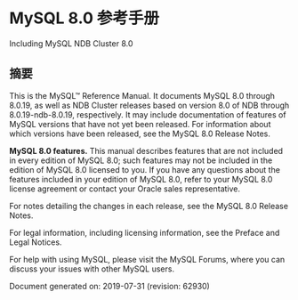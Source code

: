 # MySQL 8.0 参考手册

Including MySQL NDB Cluster 8.0

## 摘要

This is the MySQL™ Reference Manual. It documents MySQL 8.0 through 8.0.19, as well as NDB Cluster releases based on version 8.0 of NDB through 8.0.19-ndb-8.0.19, respectively. It may include documentation of features of MySQL versions that have not yet been released. For information about which versions have been released, see the MySQL 8.0 Release Notes.

**MySQL 8.0 features.**  This manual describes features that are not included in every edition of MySQL 8.0; such features may not be included in the edition of MySQL 8.0 licensed to you. If you have any questions about the features included in your edition of MySQL 8.0, refer to your MySQL 8.0 license agreement or contact your Oracle sales representative.

For notes detailing the changes in each release, see the MySQL 8.0 Release Notes.

For legal information, including licensing information, see the Preface and Legal Notices.

For help with using MySQL, please visit the MySQL Forums, where you can discuss your issues with other MySQL users.

Document generated on: 2019-07-31 (revision: 62930)